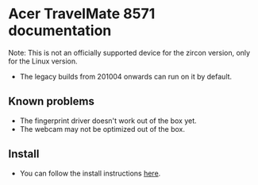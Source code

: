 # Acer TravelMate 8571 documentation

Note: This is not an officially supported device for the zircon version, only for the Linux version.

- The legacy builds from 201004 onwards can run on it by default.

## Known problems
- The fingerprint driver doesn't work out of the box yet.
- The webcam may not be optimized out of the box.

## Install
- You can follow the install instructions [here](articles/install/64bit-Legacy.md). 
